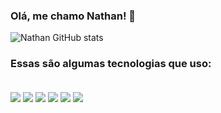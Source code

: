 ### Olá, me chamo Nathan! 👋

![Nathan GitHub stats](https://github-readme-stats.vercel.app/api?username=SegmentFaultKnight&show_icons=true&theme=merko)

### Essas são algumas tecnologias que uso:

<div style="display: inline_block"><br/>
    <img align=center src=https://img.shields.io/badge/Salesforce-00A1E0?style=for-the-badge&logo=Salesforce&logoColor=white/>
    <img align=center src=https://img.shields.io/badge/Java-ED8B00?style=for-the-badge&logo=openjdk&logoColor=white>
    <img align=center src=https://img.shields.io/badge/React-20232A?style=for-the-badge&logo=react&logoColor=61DAFB>
    <img align=center src=https://img.shields.io/badge/JavaScript-F7DF1E?style=for-the-badge&logo=javascript&logoColor=black>
    <img align=center src=https://img.shields.io/badge/HTML5-E34F26?style=for-the-badge&logo=html5&logoColor=white>
    <img align=center src=https://img.shields.io/badge/CSS3-1572B6?style=for-the-badge&logo=css3&logoColor=white>
</div>

